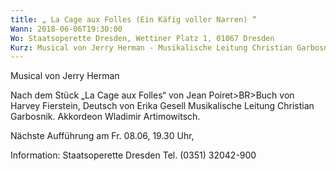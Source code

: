 ```yaml
---
title: „ La Cage aux Folles (Ein Käfig voller Narren) “
Wann: 2018-06-06T19:30:00
Wo: Staatsoperette Dresden, Wettiner Platz 1, 01067 Dresden
Kurz: Musical von Jerry Herman - Musikalische Leitung Christian Garbosnik. -  Akkordeon Wladimir Artimowitsch.
---
```


Musical von Jerry Herman

Nach dem Stück „La Cage aux Folles“ von Jean Poiret>BR>Buch von Harvey Fierstein, Deutsch von Erika Gesell
Musikalische Leitung Christian Garbosnik.
 Akkordeon Wladimir Artimowitsch.

Nächste Aufführung am
Fr. 08.06, 19.30 Uhr,

Information: 
Staatsoperette Dresden
Tel. (0351) 32042-900